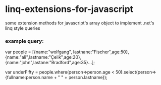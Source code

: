 # linq-extensions-for-javascript
some extension methods for javascript's array object to implement .net's linq style queries

### example query: 

var people = [{name:"wolfgang", lastnane:"Fischer",age:50},{name:"ali",lastname:"Çelik",age:20},{name:"john",lastane:"Bradford",age:35}...];

var underFifty = people.where(person=>person.age < 50).select(person=>{fullname:person.name + " " + person.lastname}); 
